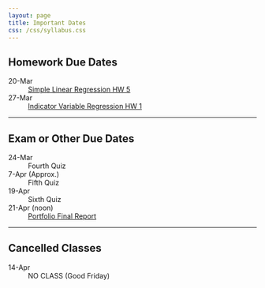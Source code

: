 ```yaml
---
layout: page
title: Important Dates
css: /css/syllabus.css
---
```


## Homework Due Dates
<dl class="dl-horizontal">
<dt>20-Mar</dt><dd><a href="../modules/SLRegression/HW5">Simple Linear Regression HW 5</a></dd>
<dt>27-Mar</dt><dd><a href="../modules/IVRegression/HW1">Indicator Variable Regression HW 1</a></dd>
</dl>

<!---
<dt>17-Jan</dt><dd><a href="../modules/LMFoundation/HW1">Foundations HW 1</a></dd>
<dt>25-Jan</dt><dd><a href="../modules/LMFoundation/HW2">Foundations HW 2</a></dd>
<dt>30-Jan</dt><dd><a href="../modules/Anova-1Way/HW1">1-Way ANOVA HW 1</a></dd>
<dt>3-Feb</dt><dd><a href="../modules/Anova-1Way/HW2">1-Way ANOVA HW 2</a></dd>
<dt>8-Feb</dt><dd><a href="../modules/Anova-1Way/HW3">1-Way ANOVA HW 3</a></dd>
<dt>10-Feb</dt><dd><a href="../modules/Anova-1Way/HW4">1-Way ANOVA HW 4</a></dd>
<dt>15-Feb</dt><dd><a href="../modules/Anova-2Way/HW1">2-Way ANOVA HW 1</a></dd>
<dt>17-Feb</dt><dd><a href="../modules/Anova-2Way/HW2">2-Way ANOVA HW 2</a></dd>
<dt>24-Feb</dt><dd><a href="../modules/Anova-2Way/HW3">2-Way ANOVA HW 3</a></dd>
<dt>13-Mar</dt><dd><a href="../modules/SLRegression/HW2">Simple Linear Regression HW 2</a></dd>
<dt>17-Mar</dt><dd>Simple Linear Regression <a href="../modules/SLRegression/HW3">HW 3</a> & <a href="../modules/SLRegression/HW4">4</a></dd>
--->

---- 

## Exam or Other Due Dates
<dl class="dl-horizontal">
<dt>24-Mar</dt><dd>Fourth Quiz</dd>
<dt>7-Apr (Approx.)</dt><dd>Fifth Quiz</dd>
<dt>19-Apr</dt><dd>Sixth Quiz</dd>
<dt>21-Apr (noon)</dt><dd><a href="Syllabus-Current.html#portfolio">Portfolio Final Report</a></dd>
</dl>

<!---
<dt>1-Feb</dt><dd>First Quiz</dd>
<dt>15-Feb</dt><dd>Second Quiz</dd>
<dt>3-Mar</dt><dd>Third Quiz</dd>
<dt>3-Mar</dt><dd><a href="Syllabus-Current.html#portfolio">Portfolio Proposal (w/ chance for extra credit)</a></dd>
<dt>13-Mar</dt><dd><a href="Syllabus-Current.html#portfolio">Portfolio Proposal</a></dd>
--->

---- 

## Cancelled Classes
<dl class="dl-horizontal">
<dt>14-Apr</dt><dd>NO CLASS (Good Friday)</dd>
<!---
<dt>17-Feb</dt><dd>NO CLASS (Dr. Ogle at AFS Conference)</dd>
<dt>16-Jan</dt><dd>NO CLASS (Please participate in <a href="https://www.northland.edu/event/martin-luther-king-jr-day-2017/" target="_blank">Martin Luther King, Jr. Day Activities</a>)</dd>
<dt>6-Mar</dt><dd>NO CLASS (Mid-Session Break)</dd>
<dt>8-Mar</dt><dd>NO CLASS (Mid-Session Break)</dd>
<dt>10-Mar</dt><dd>NO CLASS (Mid-Session Break)</dd>
--->
</dl>
